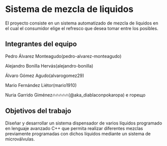 # Sistema de mezcla de liquidos

El proyecto consiste en un sistema automatizado de mezcla de liquidos en el cual el consumidor elige el refresco que desea tomar entre los posibles.

## Integrantes del equipo

Pedro Álvarez Monteagudo(pedro-alvarez-monteagudo)

Alejandro Bonilla Hervás(alejandro-bonilla)

Álvaro Gómez Agudo(alvarogomez29)

Mario Fernández Liétor(mario1910)

Nuria Garrido Giménez🔥🔥🔥🔥🔥(@aka_diablaconpokaropa) е горещо



## Objetivos del trabajo

Diseñar y desarrollar un sistema dispensador de  varios líquidos programado en lenguaje avanzado C++  que permita realizar diferentes mezclas previamente programadas con dichos líquidos mediante un sistema de microválvulas.



